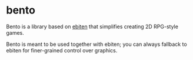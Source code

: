 # bento

Bento is a library based on [ebiten] that simplifies creating 2D RPG-style games.

Bento is meant to be used together with ebiten; you can always fallback to ebiten for finer-grained control over graphics.

[ebiten]: https://github.com/hajimehoshi/ebiten
